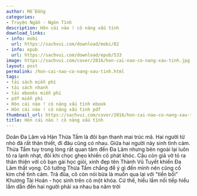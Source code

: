 ```yaml
---
author: Mễ Đồng
categories:
- Truyện Ngắn - Ngôn Tình
description: Hôn cái nào ! cô nàng xấu tính
download_links:
- info: mobi
  url: https://sachvui.com/download/mobi/82
- info: epub
  url: https://sachvui.com/download/epub/533
image: https://sachvui.com/cover/2016/hon-cai-nao-co-nang-xau-tinh.jpg
layout: post
permalink: /hon-cai-nao-co-nang-xau-tinh.html
tags:
- tải sách miễn phí
- tải sách nhanh
- tải ebooks miễn phí
- pdf miễn phí
- Hôn cái nào ! cô nàng xấu tính ebook
- Hôn cái nào ! cô nàng xấu tính pdf
thumbnail_url: https://sachvui.com/cover/2016/hon-cai-nao-co-nang-xau-tinh.jpg
title: Hôn cái nào ! cô nàng xấu tính
---
```


 <div class="item-desc text-justify"> <p>Doãn Đa Lâm và Hàn Thừa Tầm là đôi bạn thanh mai trúc mã. Hai người từ nhỏ đã rất thân thiết, đi đâu cũng có nhau. Giữa hai người nảy sinh tình cảm. Thừa Tầm tuy trong lòng rất quan tâm đến Đa Lâm nhưng bên ngoài lại luôn tỏ ra lạnh nhạt, đôi khi chọc ghẹo khiến cô phát khóc. Cậu còn giả vờ tỏ ra thân thiện với cô bạn gái học giỏi, xinh đẹp tên Thành Vũ Tuyết khiến Đa Lâm thất vọng. Cô tưởng Thừa Tầm chẳng để ý gì đến mình nên cũng cố kìm chế tình cảm. Trã đũa, cô còn nói bừa là muốn qua lại với "tiền bối" Khương Tải Hoán - học sinh trên cô một khóa. Cứ thế, hiểu lầm nối tiếp hiểu lầm dẫn đến hai người phải xa nhau ba năm trời</p> </div>